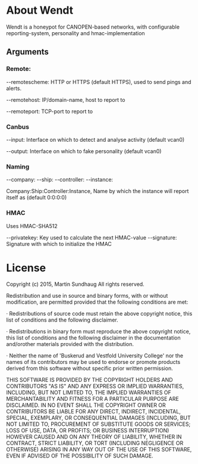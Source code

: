 # About Wendt
Wendt is a honeypot for CANOPEN-based networks, with configurable reporting-system, personality and hmac-implementation

## Arguments
### Remote:
--remotescheme: HTTP or HTTPS (default HTTPS), used to send pings and alerts.

--remotehost: IP/domain-name, host to report to

--remoteport: TCP-port to report to

### Canbus

--input: Interface on which to detect and analyse activity (default vcan0)

--output: Interface on which to fake personality (default vcan0)

### Naming

--company: 
--ship:
--controller:
--instance:

Company:Ship:Controller:Instance, Name by which the instance will report itself as (default 0:0:0:0)

### HMAC

Uses HMAC-SHA512

--privatekey: Key used to calculate the next HMAC-value
--signature: Signature with which to initialize the HMAC

# License

Copyright (c) 2015, Martin Sundhaug
All rights reserved.
 
Redistribution and use in source and binary forms, with or without modification,
are permitted provided that the following conditions are met: 
 
· Redistributions of source code must retain the above copyright notice, this
list of conditions and the following disclaimer.
 
· Redistributions in binary form must reproduce the above copyright notice, this
list of conditions and the following disclaimer in the documentation and/orother materials provided with the distribution.
 
· Neither the name of 'Buskerud and Vestfold University College' nor the names of its contributors may
be used to endorse or promote products derived from this software without
specific prior written permission.
 
THIS SOFTWARE IS PROVIDED BY THE COPYRIGHT HOLDERS AND CONTRIBUTORS "AS IS" AND
ANY EXPRESS OR IMPLIED WARRANTIES, INCLUDING, BUT NOT LIMITED TO, THE IMPLIED
WARRANTIES OF MERCHANTABILITY AND FITNESS FOR A PARTICULAR PURPOSE ARE
DISCLAIMED. IN NO EVENT SHALL THE COPYRIGHT OWNER OR CONTRIBUTORS BE LIABLE FOR
ANY DIRECT, INDIRECT, INCIDENTAL, SPECIAL, EXEMPLARY, OR CONSEQUENTIAL DAMAGES
(INCLUDING, BUT NOT LIMITED TO, PROCUREMENT OF SUBSTITUTE GOODS OR SERVICES;
LOSS OF USE, DATA, OR PROFITS; OR BUSINESS INTERRUPTION) HOWEVER CAUSED AND ON
ANY THEORY OF LIABILITY, WHETHER IN CONTRACT, STRICT LIABILITY, OR TORT
(INCLUDING NEGLIGENCE OR OTHERWISE) ARISING IN ANY WAY OUT OF THE USE OF THIS
SOFTWARE, EVEN IF ADVISED OF THE POSSIBILITY OF SUCH DAMAGE.
